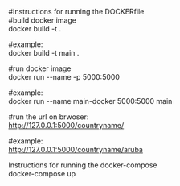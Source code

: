#Instructions for running the DOCKERfile  
#build docker image  
docker build -t <name> .    

#example:  
docker build -t main .    

#run docker image  
docker run --name <name> -p 5000:5000 <tagname>    

#example:  
docker run --name main-docker 5000:5000 main    

#run the url on brwoser:  
http://127.0.0.1:5000/countryname/<country name>    

#example:  
http://127.0.0.1:5000/countryname/aruba    


Instructions for running the docker-compose  
docker-compose up



